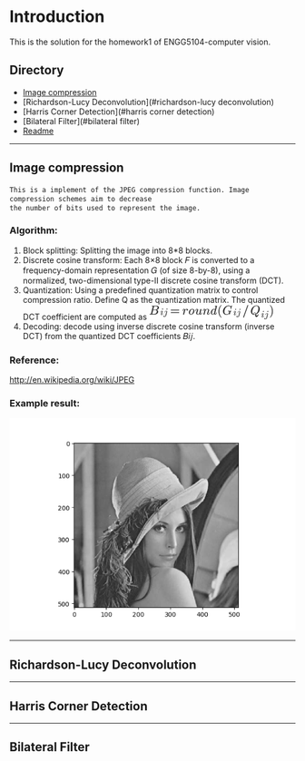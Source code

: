 Introduction
=======================================
This is the solution for the homework1 of ENGG5104-computer vision.

## Directory
* [Image compression](#imagecompression)
* [Richardson-Lucy Deconvolution](#richardson-lucy deconvolution)
* [Harris Corner Detection](#harris corner detection)
* [Bilateral Filter](#bilateral filter)
* [Readme](#readme)

****
## Image compression
<!-- --------------------------------------- -->
	This is a implement of the JPEG compression function. Image compression schemes aim to decrease 
	the number of bits used to represent the image.

### Algorithm:
1. Block splitting: Splitting the image into 8*8 blocks.
2. Discrete cosine transform: Each 8×8 block 𝐹 is converted to a frequency-domain representation 𝐺 (of size 8-by-8), using a normalized, two-dimensional type-II discrete cosine transform (DCT).
3. Quantization: Using a predefined quantization matrix to control compression ratio. Define Q as the quantization matrix. The quantized DCT coefficient are computed as
![formular](./misc/showpic/1.png "1.png")
4. Decoding: decode using inverse discrete cosine transform (inverse DCT) from the quantized DCT coefficients 𝐵𝑖𝑗.
### Reference: 
<http://en.wikipedia.org/wiki/JPEG> <br />

### Example result: 
![Example](./result/Compression.png "result")

****
## Richardson-Lucy Deconvolution
<!-- --------------------------------------- -->



****
## Harris Corner Detection
<!-- --------------------------------------- -->



****
## Bilateral Filter
<!-- --------------------------------------- -->